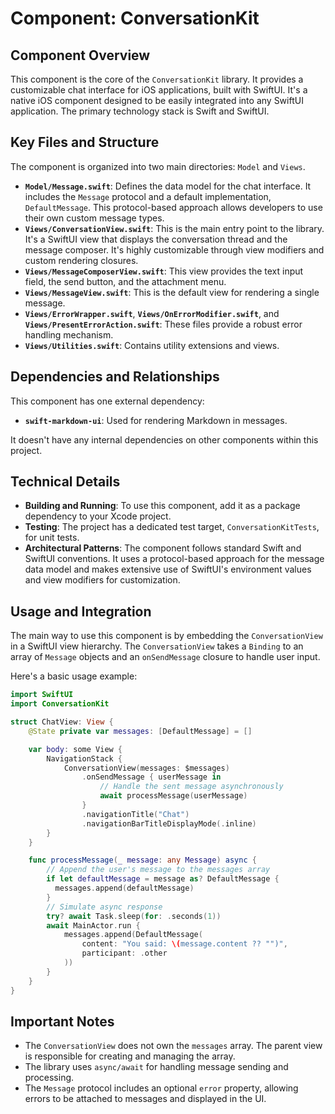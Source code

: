 # Component: ConversationKit

## Component Overview

This component is the core of the `ConversationKit` library. It provides a customizable chat interface for iOS applications, built with SwiftUI. It's a native iOS component designed to be easily integrated into any SwiftUI application. The primary technology stack is Swift and SwiftUI.

## Key Files and Structure

The component is organized into two main directories: `Model` and `Views`.

*   **`Model/Message.swift`**: Defines the data model for the chat interface. It includes the `Message` protocol and a default implementation, `DefaultMessage`. This protocol-based approach allows developers to use their own custom message types.
*   **`Views/ConversationView.swift`**: This is the main entry point to the library. It's a SwiftUI view that displays the conversation thread and the message composer. It's highly customizable through view modifiers and custom rendering closures.
*   **`Views/MessageComposerView.swift`**: This view provides the text input field, the send button, and the attachment menu.
*   **`Views/MessageView.swift`**: This is the default view for rendering a single message.
*   **`Views/ErrorWrapper.swift`**, **`Views/OnErrorModifier.swift`**, and **`Views/PresentErrorAction.swift`**: These files provide a robust error handling mechanism.
*   **`Views/Utilities.swift`**: Contains utility extensions and views.

## Dependencies and Relationships

This component has one external dependency:

*   **`swift-markdown-ui`**: Used for rendering Markdown in messages.

It doesn't have any internal dependencies on other components within this project.

## Technical Details

*   **Building and Running**: To use this component, add it as a package dependency to your Xcode project.
*   **Testing**: The project has a dedicated test target, `ConversationKitTests`, for unit tests.
*   **Architectural Patterns**: The component follows standard Swift and SwiftUI conventions. It uses a protocol-based approach for the message data model and makes extensive use of SwiftUI's environment values and view modifiers for customization.

## Usage and Integration

The main way to use this component is by embedding the `ConversationView` in a SwiftUI view hierarchy. The `ConversationView` takes a `Binding` to an array of `Message` objects and an `onSendMessage` closure to handle user input.

Here's a basic usage example:

```swift
import SwiftUI
import ConversationKit

struct ChatView: View {
    @State private var messages: [DefaultMessage] = []

    var body: some View {
        NavigationStack {
            ConversationView(messages: $messages)
                .onSendMessage { userMessage in
                    // Handle the sent message asynchronously
                    await processMessage(userMessage)
                }
                .navigationTitle("Chat")
                .navigationBarTitleDisplayMode(.inline)
        }
    }

    func processMessage(_ message: any Message) async {
        // Append the user's message to the messages array
        if let defaultMessage = message as? DefaultMessage {
          messages.append(defaultMessage)
        }
        // Simulate async response
        try? await Task.sleep(for: .seconds(1))
        await MainActor.run {
            messages.append(DefaultMessage(
                content: "You said: \(message.content ?? "")",
                participant: .other
            ))
        }
    }
}
```

## Important Notes

*   The `ConversationView` does not own the `messages` array. The parent view is responsible for creating and managing the array.
*   The library uses `async/await` for handling message sending and processing.
*   The `Message` protocol includes an optional `error` property, allowing errors to be attached to messages and displayed in the UI.
